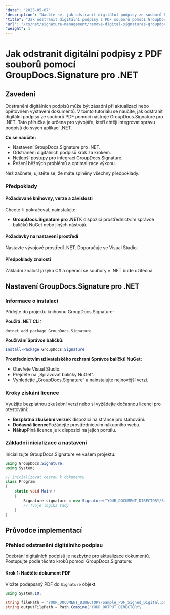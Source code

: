 ```yaml
---
"date": "2025-05-07"
"description": "Naučte se, jak odstranit digitální podpisy ze souborů PDF pomocí nástroje GroupDocs.Signature pro .NET. Tato příručka se zabývá nastavením, implementací a osvědčenými postupy."
"title": "Jak odstranit digitální podpisy z PDF souborů pomocí GroupDocs.Signature pro .NET"
"url": "/cs/net/signature-management/remove-digital-signatures-groupdocs-signature-net/"
"weight": 1
---
```


# Jak odstranit digitální podpisy z PDF souborů pomocí GroupDocs.Signature pro .NET

## Zavedení

Odstranění digitálních podpisů může být zásadní při aktualizaci nebo opětovném vystavení dokumentů. V tomto tutoriálu se naučíte, jak odstranit digitální podpisy ze souborů PDF pomocí nástroje GroupDocs.Signature pro .NET. Tato příručka je určena pro vývojáře, kteří chtějí integrovat správu podpisů do svých aplikací .NET.

**Co se naučíte:**
- Nastavení GroupDocs.Signature pro .NET.
- Odstranění digitálních podpisů krok za krokem.
- Nejlepší postupy pro integraci GroupDocs.Signature.
- Řešení běžných problémů a optimalizace výkonu.

Než začnete, ujistěte se, že máte splněny všechny předpoklady.

### Předpoklady

#### Požadované knihovny, verze a závislosti
Chcete-li pokračovat, nainstalujte:
- **GroupDocs.Signature pro .NET**K dispozici prostřednictvím správce balíčků NuGet nebo jiných nástrojů.
  

#### Požadavky na nastavení prostředí
Nastavte vývojové prostředí .NET. Doporučuje se Visual Studio.

#### Předpoklady znalostí
Základní znalost jazyka C# a operací se soubory v .NET bude užitečná.

## Nastavení GroupDocs.Signature pro .NET

### Informace o instalaci

Přidejte do projektu knihovnu GroupDocs.Signature:

**Použití .NET CLI:**
```shell
dotnet add package GroupDocs.Signature
```

**Používání Správce balíčků:**
```powershell
Install-Package GroupDocs.Signature
```

**Prostřednictvím uživatelského rozhraní Správce balíčků NuGet:**
- Otevřete Visual Studio.
- Přejděte na „Spravovat balíčky NuGet“.
- Vyhledejte „GroupDocs.Signature“ a nainstalujte nejnovější verzi.

### Kroky získání licence

Využijte bezplatnou zkušební verzi nebo si vyžádejte dočasnou licenci pro otestování:
- **Bezplatná zkušební verze**K dispozici na stránce pro stahování.
- **Dočasná licence**Požádejte prostřednictvím nákupního webu.
- **Nákup**Plná licence je k dispozici na jejich portálu.

### Základní inicializace a nastavení

Inicializujte GroupDocs.Signature ve vašem projektu:

```csharp
using GroupDocs.Signature;
using System;

// Inicializovat cestou k dokumentu
class Program
{
    static void Main()
    {
        Signature signature = new Signature("YOUR_DOCUMENT_DIRECTORY/Sample_PDF_Signed_Digital.pdf");
        // Tvoje logika tady
    }
}
```

## Průvodce implementací

### Přehled odstranění digitálního podpisu

Odebrání digitálních podpisů je nezbytné pro aktualizace dokumentů. Postupujte podle těchto kroků pomocí GroupDocs.Signature:

#### Krok 1: Načtěte dokument PDF

Vložte podepsaný PDF do `Signature` objekt.

```csharp
using System.IO;

string filePath = "YOUR_DOCUMENT_DIRECTORY/Sample_PDF_Signed_Digital.pdf";
string outputFilePath = Path.Combine("YOUR_OUTPUT_DIRECTORY\